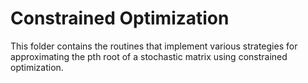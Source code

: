 # Constrained Optimization

This folder contains the routines that implement various strategies for approximating the pth root of a stochastic matrix using constrained optimization.
